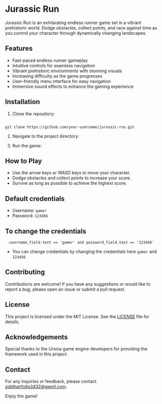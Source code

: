 # Jurassic Run

Jurassic Run is an exhilarating endless runner game set in a vibrant prehistoric world. Dodge obstacles, collect points, and race against time as you control your character through dynamically changing landscapes.

## Features

- Fast-paced endless runner gameplay
- Intuitive controls for seamless navigation
- Vibrant prehistoric environments with stunning visuals
- Increasing difficulty as the game progresses
- User-friendly menu interface for easy navigation
- Immersive sound effects to enhance the gaming experience

## Installation

1. Clone the repository:

```

git clone https://github.com/your-username/jurassic-run.git
```


2. Navigate to the project directory:


3. Run the game:


## How to Play

- Use the arrow keys or WASD keys to move your character.
- Dodge obstacles and collect points to increase your score.
- Survive as long as possible to achieve the highest score.
## Default credentials
- Username: ```gamer```
- Password: ```123456```
## To change the credentials
```
 -username_field.text == 'gamer' and password_field.text == '123456'
```
- You can change credentials by changing the credentials here ```gamer``` and ```123456```

## Contributing

Contributions are welcome! If you have any suggestions or would like to report a bug, please open an issue or submit a pull request.

## License

This project is licensed under the MIT License. See the [LICENSE](LICENSE) file for details.

## Acknowledgements

Special thanks to the Ursina game engine developers for providing the framework used in this project.

## Contact

For any inquiries or feedback, please contact [siddharthdis3432@gamil.com](siddharthdis3432@gamil.com).

Enjoy the game!

